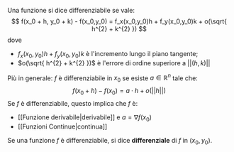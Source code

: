 Una funzione si dice differenziabile se vale:
$$
f(x_0 +  h, y_0 + k) - f(x_0,y_0) = f_x(x_0,y_0)h + f_y(x_0,y_0)k + o(\sqrt{ h^{2} + k^{2} })
$$
dove
- $f_x(x_0,y_0)h + f_y(x_0,y_0)k$ è l'incremento lungo il piano tangente;
- $o(\sqrt{ h^{2} + k^{2} })$ è l'errore di ordine superiore a $||(h,k)||$

Più in generale:
$f$ è differenziabile in $x_0$ se esiste $a \in \mathbb{R}^n$ tale che:
$$
f(x_0 +h) - f(x_0) = a\cdot h +o(||h||)
$$
Se $f$ è differenziabile, questo implica che $f$ è:
- [[Funzione derivabile|derivabile]] e $a = \nabla f(x_0)$
- [[Funzioni Continue|continua]]

Se una funzione $f$ è differenziabile, si dice **differenziale** di $f$ in $(x_0, y_0)$.
